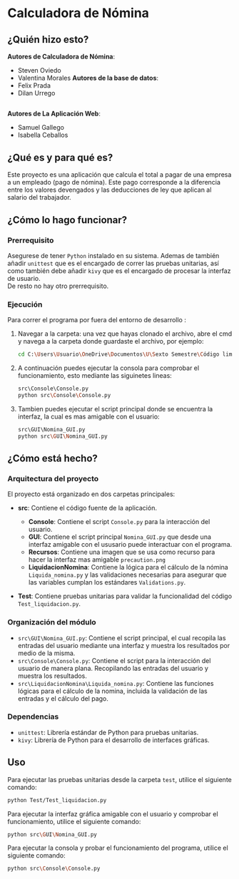 # Calculadora de Nómina
## ¿Quién hizo esto?
**Autores de Calculadora de Nómina**:
- Steven Oviedo
- Valentina Morales
**Autores de la base de datos**:
- Felix Prada
- Dilan Urrego
##
**Autores de La Aplicación Web**:
- Samuel Gallego
- Isabella Ceballos
  
## ¿Qué es y para qué es?
Este proyecto es una aplicación que calcula el total a pagar de una empresa a un empleado (pago de nómina). Este pago corresponde a la diferencia entre los valores devengados y las deducciones de ley que aplican al salario del trabajador.
## ¿Cómo lo hago funcionar?
### Prerrequisito
Asegurese de tener ``Python`` instalado en su sistema. Ademas de también añadir `unittest` que es el encargado de correr las pruebas unitarias, así como también debe añadir `kivy`  que es el encargado de procesar la interfaz de usuario.<br>
De resto no hay otro prerrequisito.

### Ejecución
Para correr el programa por fuera del entorno de desarrollo :
1. Navegar a la carpeta: una vez que hayas clonado el archivo, abre el cmd y navega a la carpeta donde guardaste el archivo, por ejemplo:
   ```bash
   cd C:\Users\Usuario\OneDrive\Documentos\U\Sexto Semestre\Código limpio\Clean-Code-1
   ``` 
2. A continuación puedes ejecutar la consola para comprobar el funcionamiento, esto mediante las siguinetes lineas: <br>
   ```bash
   src\Console\Console.py
   python src\Console\Console.py
   ```
3. Tambien puedes ejecutar el script principal donde se encuentra la interfaz, la cual es mas amigable con el usuario: <br>
   ```bash
   src\GUI\Nomina_GUI.py
   python src\GUI\Nomina_GUI.py
   ```

## ¿Cómo está hecho?
### Arquitectura del proyecto
El proyecto está organizado en dos carpetas principales:
- **src**: Contiene el código fuente de la aplicación.
   - **Console**: Contiene el script `Console.py` para la interacción del usuario.
   - **GUI**: Contiene el script principal `Nomina_GUI.py` que desde una interfaz amigable con el ususario puede interactuar con el programa.
   - **Recursos**: Contiene una imagen que se usa como recurso para hacer la interfaz mas amigable `precaution.png` 
   - **LiquidacionNomina**: Contiene la lógica para el cálculo de la nómina `Liquida_nomina.py` y las validaciones necesarias para asegurar que las variables cumplan los estándares `Validations.py`.
  
- **Test**: Contiene pruebas unitarias para validar la funcionalidad del código `Test_liquidacion.py`.
### Organización del módulo
- `src\GUI\Nomina_GUI.py`: Contiene el script principal, el cual recopila las entradas del usuario mediante una interfaz y muestra los resultados por medio de la misma.
- `src\Console\Console.py`: Contiene el script para la interacción del usuario de manera plana. Recopilando las entradas del usuario y muestra los resultados.
- `src\LiquidacionNomina\Liquida_nomina.py`: Contiene las funciones lógicas para el cálculo de la nomina, incluida la validación de las entradas y el cálculo del pago.
### Dependencias
- `unittest`: Librería estándar de Python para pruebas unitarias.
- `kivy`: Librería de Python para el desarrollo de interfaces gráficas.
## Uso
Para ejecutar las pruebas unitarias desde la carpeta `test`, utilice el siguiente comando:
```bash
python Test/Test_liquidacion.py
```
Para ejecutar la interfaz gráfica amigable con el usuario y comprobar el funcionamiento, utilice el siguiente comando:
```bash
python src\GUI\Nomina_GUI.py
```
Para ejecutar la consola y probar el funcionamiento del programa, utilice el siguiente comando:
```bash
python src\Console\Console.py
```
